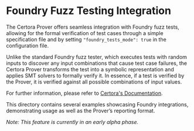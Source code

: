 # Foundry Fuzz Testing Integration

The Certora Prover offers seamless integration with Foundry fuzz tests, allowing for the formal verification of test cases through a simple specification file and by setting `"foundry_tests_mode": true` in the configuration file.

Unlike the standard Foundry fuzz tester, which executes tests with random inputs to discover any input combinations that cause test case failures, the Certora Prover transforms the test into a symbolic representation and applies SMT solvers to formally verify it. In essence, if a test is verified by the Prover, it is verified against all possible combinations of input values.

For further information, please refer to [Certora's Documentation](https://docs.certora.com/en/latest/docs/cvl/foundry-integration.html).

This directory contains several examples showcasing Foundry integrations, demonstrating usage as well as the Prover’s reporting format.

*Note: This feature is currently in an early alpha phase.*
